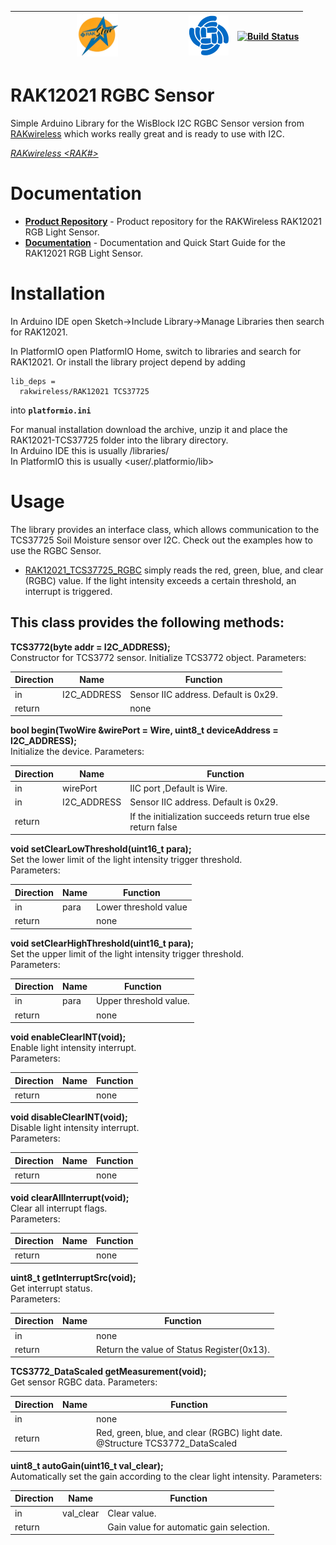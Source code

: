 | <center><img src="./assets/rakstar.jpg" alt="RAKstar" width=25%></center>  | ![RAKWireless](./assets/RAK-Whirls.png) | [![Build Status](https://github.com/RAKWireless/RAK12021-TCS37725/workflows/RAK%20Library%20Build%20CI/badge.svg)](https://github.com/RAKWireless/RAK12021-TCS37725/actions) |
| -- | -- | -- |

# RAK12021 RGBC Sensor

Simple Arduino Library for the WisBlock I2C RGBC Sensor version from [RAKwireless](https://docs.rakwireless.com/Product-Categories/WisBlock) which works really great and is ready to use with I2C.

[*RAKwireless <RAK#> <function>*](https://store.rakwireless.com/products/rgb-sensor-rak12021)

# Documentation

* **[Product Repository](https://github.com/RAKWireless/RAK12021-TCS37725)** - Product repository for the RAKWireless RAK12021 RGB Light Sensor.
* **[Documentation](https://docs.rakwireless.com/Product-Categories/WisBlock/RAK12021/Overview/)** - Documentation and Quick Start Guide for the RAK12021 RGB Light Sensor.

# Installation

In Arduino IDE open Sketch->Include Library->Manage Libraries then search for RAK12021.    

In PlatformIO open PlatformIO Home, switch to libraries and search for RAK12021. 
Or install the library project depend by adding 

```log
lib_deps =
  rakwireless/RAK12021 TCS37725
```
into **`platformio.ini`**

For manual installation download the archive, unzip it and place the RAK12021-TCS37725 folder into the library directory.    
In Arduino IDE this is usually <arduinosketchfolder>/libraries/    
In PlatformIO this is usually <user/.platformio/lib>     

# Usage

The library provides an interface class, which allows communication to the TCS37725 Soil Moisture sensor over I2C. Check out the examples how to use the RGBC Sensor.  

- [RAK12021_TCS37725_RGBC](./examples/RAK12021_TCS37725_RGBC) simply reads the red, green, blue, and clear (RGBC) value.  If the light intensity exceeds a certain threshold, an interrupt is triggered.

## This class provides the following methods:
**TCS3772(byte addr = I2C_ADDRESS);**     
Constructor for TCS3772 sensor. Initialize TCS3772 object. 
Parameters:    

| Direction | Name | Function |
| --------- | ---- | -------- |
| in        | I2C_ADDRESS | Sensor IIC address. Default is 0x29. |
|  return |  | none  |

**bool begin(TwoWire &wirePort = Wire, uint8_t deviceAddress = I2C_ADDRESS);**    
Initialize the device. 
Parameters:    

| Direction | Name | Function |
| --------- | ---- | -------- |
| in          | wirePort | IIC port ,Default is Wire. |
| in | I2C_ADDRESS | Sensor IIC address. Default is 0x29. |
|  return | | If the initialization succeeds return true else return false  |

**void setClearLowThreshold(uint16_t para);**    
Set the lower limit of the light intensity trigger threshold.    
Parameters:    

| Direction | Name | Function |
| --------- | ---- | -------- |
| in          | para | Lower threshold value |
|  return | | none |

**void setClearHighThreshold(uint16_t para);**    
Set the upper limit of the light intensity trigger threshold.  
Parameters:    

| Direction | Name | Function               |
| --------- | ---- | ---------------------- |
| in        | para | Upper threshold value. |
| return    |      | none                   |

**void enableClearINT(void);**    
Enable light intensity interrupt.  
Parameters:    

| Direction | Name | Function |
| --------- | ---- | -------- |
| return    |      | none     |

**void disableClearINT(void);**      
Disable light intensity interrupt.  
Parameters:    

| Direction | Name | Function |
| --------- | ---- | -------- |
| return    |      | none     |

**void clearAllInterrupt(void);**     
Clear all interrupt flags.  
Parameters:    

| Direction | Name | Function |
| --------- | ---- | -------- |
| return    |      | none     |

**uint8_t getInterruptSrc(void);**    
Get interrupt status.  
Parameters:    

| Direction | Name | Function |
| --------- | ---- | -------- |
| in          |  | none |
|  return | | Return the value of Status Register(0x13). |

**TCS3772_DataScaled getMeasurement(void);**    
Get sensor RGBC data. 
Parameters:    

| Direction | Name | Function |
| --------- | ---- | -------- |
| in          |  | none |
|  return | | Red, green, blue, and clear (RGBC) light date. <br />@Structure TCS3772_DataScaled |

**uint8_t autoGain(uint16_t val_clear);**    
Automatically set the gain according to the clear light intensity.
Parameters:    

| Direction | Name | Function |
| --------- | ---- | -------- |
| in          | val_clear | Clear value. |
|  return | | Gain value for automatic gain selection. |

